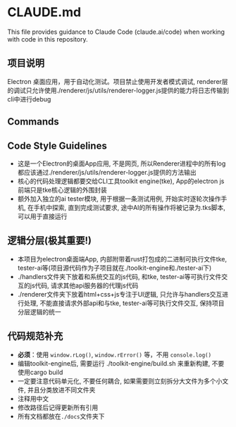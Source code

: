 # CLAUDE.md

This file provides guidance to Claude Code (claude.ai/code) when working with code in this repository.

## 项目说明
Electron 桌面应用，用于自动化测试。项目禁止使用开发者模式调试, renderer层的调试只允许使用./renderer/js/utils/renderer-logger.js提供的能力将日志传输到cli中进行debug

## Commands

## Code Style Guidelines
- 这是一个Electron的桌面App应用, 不是网页, 所以Renderer进程中的所有log都应该通过./renderer/js/utils/renderer-logger.js提供的方法输出
- 核心的代码处理逻辑都要交给CLI工具toolkit engine(tke), App的electron js前端只是tke核心逻辑的外围封装
- 额外加入独立的ai tester模块, 用于根据一条测试用例, 开始实时逐轮次操作手机, 在手机中探索, 直到完成测试要求, 途中AI的所有操作将被记录为.tks脚本, 可以用于直接运行

## 逻辑分层(极其重要!)
- 本项目为electron桌面端App, 内部附带着rust打包成的二进制可执行文件tke, tester-ai等(项目源代码作为子项目就在./toolkit-engine和./tester-ai下)
- ./handlers文件夹下放着和系统交互的js代码, 和tke, tester-ai等可执行文件交互的js代码, 请求其他api服务器的代理js代码
- ./renderer文件夹下放着html+css+js专注于UI逻辑, 只允许与handlers交互进行处理, 不能直接请求外部api和与tke, tester-ai等可执行文件交互, 保持项目分层逻辑的统一

## 代码规范补充
- **必须**：使用 `window.rLog()`, `window.rError()` 等，不用 `console.log()`
- 编辑toolkit-engine后, 需要运行 ./toolkit-engine/build.sh 来重新构建, 不要使用cargo build
- 一定要注意代码单元化, 不要任何耦合, 如果需要则立刻拆分大文件为多个小文件, 并且分类放进不同文件夹
- 注释用中文
- 修改路径后记得更新所有引用
- 所有文档都放在`./docs`文件夹下
